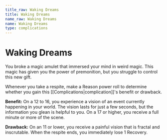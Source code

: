 ```yaml
---
title_raw: Waking Dreams
title: Waking Dreams
name_raw: Waking Dreams
name: Waking Dreams
type: complications
---
```


# Waking Dreams

You broke a magic amulet that immersed your mind in weird magic. This magic has given you the power of premonition, but you struggle to control this new gift.

Whenever you take a respite, make a Reason power roll to determine whether you gain this [[Complications|complication]]'s benefit or drawback.

**Benefit:** On a 12 to 16, you experience a vision of an event currently happening in your world. The vision lasts for just a few seconds, but the information you glean is helpful to you. On a 17 or higher, you receive a full minute or more of the scene.

**Drawback:** On an 11 or lower, you receive a painful vision that is fractal and inscrutable. When the respite ends, you immediately lose 1 Recovery.
